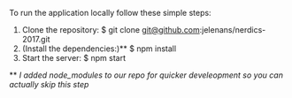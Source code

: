 To run the application locally follow these simple steps:

1. Clone the repository:
   $ git clone git@github.com:jelenans/nerdics-2017.git
2. (Install the dependencies:)**
   $ npm install
3. Start the server:
   $ npm start

** *I added node_modules to our repo for quicker develeopment so you can actually skip this step*
